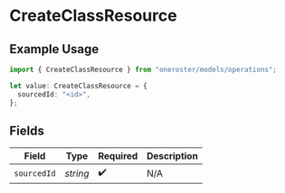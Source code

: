 # CreateClassResource

## Example Usage

```typescript
import { CreateClassResource } from "oneroster/models/operations";

let value: CreateClassResource = {
  sourcedId: "<id>",
};
```

## Fields

| Field              | Type               | Required           | Description        |
| ------------------ | ------------------ | ------------------ | ------------------ |
| `sourcedId`        | *string*           | :heavy_check_mark: | N/A                |